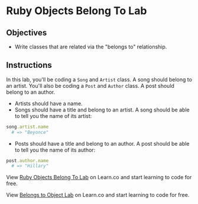   
# Ruby Objects Belong To Lab

## Objectives

* Write classes that are related via the "belongs to" relationship.

## Instructions

In this lab, you'll be coding a `Song` and `Artist` class. A song should belong to an artist. You'll also be coding a `Post` and `Author` class. A post should belong to an author.

* Artists should have a name.
* Songs should have a title and belong to an artist. A song should be able to tell you the name of its artist:

```ruby
song.artist.name
  # => "Beyonce"
```

* Posts should have a title and belong to an author. A post should be able to tell you the name of its author:

```ruby
post.author.name
  # => "Hillary"
```

<p data-visibility='hidden'>View <a href='https://learn.co/lessons/ruby-objects-belong-to-lab' title='Ruby Objects Belong To Lab'>Ruby Objects Belong To Lab</a> on Learn.co and start learning to code for free.</p>

<p class='util--hide'>View <a href='https://learn.co/lessons/ruby-objects-belong-to-lab'>Belongs to Object Lab</a> on Learn.co and start learning to code for free.</p>
